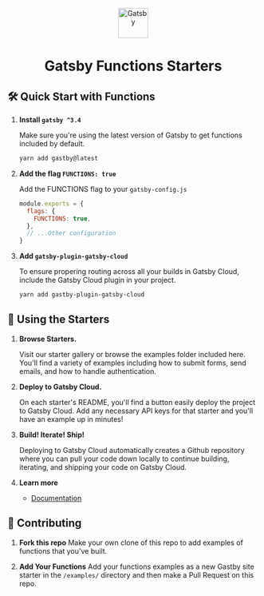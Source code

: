 <p align="center">
  <a href="https://www.gatsbyjs.com/?utm_source=starter&utm_medium=readme&utm_campaign=functions-starters">
    <img alt="Gatsby" src="https://www.gatsbyjs.com/Gatsby-Monogram.svg" width="60" />
  </a>
</p>
<h1 align="center">
  Gatsby Functions Starters
</h1>

## 🛠 Quick Start with Functions

1. **Install `gatsby ^3.4`**

   Make sure you're using the latest version of Gatsby to get functions included by default.

   ```bash
   yarn add gastby@latest
   ```

2. **Add the flag `FUNCTIONS: true`**

   Add the FUNCTIONS flag to your `gatsby-config.js`

   ```js
   module.exports = {
     flags: {
       FUNCTIONS: true,
     },
     // ...Other configuration
   }
   ```

3. **Add `gatsby-plugin-gatsby-cloud`**

   To ensure propering routing across all your builds in Gatsby Cloud, include the Gatsby Cloud plugin in your project.

   ```bash
   yarn add gastby-plugin-gatsby-cloud
   ```

## 🚀 Using the Starters

1.  **Browse Starters.**

    Visit our starter gallery or browse the examples folder included here. You'll find a variety of examples including how to submit forms, send emails, and how to handle authentication.

2.  **Deploy to Gatsby Cloud.**

    On each starter's README, you'll find a button easily deploy the project to Gatsby Cloud. Add any necessary API keys for that starter and you'll have an example up in minutes!

3.  **Build! Iterate! Ship!**

    Deploying to Gatsby Cloud automatically creates a Github repository where you can pull your code down locally to continue building, iterating, and shipping your code on Gatsby Cloud.

4.  **Learn more**

    - [Documentation](https://www.gatsbyjs.com/docs/how-to/functions/getting-started/?utm_source=starter&utm_medium=readme&utm_campaign=gatsby-functions-beta)

## 🙌 Contributing

1. **Fork this repo**
   Make your own clone of this repo to add examples of functions that you've built.

2. **Add Your Functions**
   Add your functions examples as a new Gastby site starter in the `/examples/` directory and then make a Pull Request on this repo.
